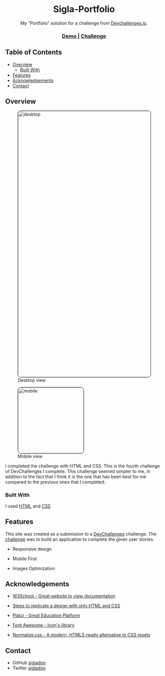 <h1 style="text-align: center">Sigla-Portfolio</h1>

<div style="text-align: center">My "Portfolio" solution for a challenge from <a href="http://devchallenges.io" target="_blank">Devchallenges.io</a>. 
</div>

<div style="text-align: center">
  <h3>
    <a href="https://recipe-page-sigladon.onrender.com" target="_blank">
      Demo
    </a>
    <span> | </span>
    <a href="https://devchallenges.io/challenges/OEKdUZ6xs0h99C38XVht" target="_blank">
      Challenge
    </a>
  </h3>
</div>

## Table of Contents

- [Overview](#overview)
  - [Built With](#built-with)
- [Features](#features)
- [Acknowledgements](#acknowledgements)
- [Contact](#contact)


## Overview

<figure>
<img style="border: 1px solid black; border-radius: 10px" src="./assets/desktop-view.gif" alt="desktop" width="850"/>
<figcaption>Desktop view</figcaption>
</figure>
<figure>
<img style="border: 1px solid black; border-radius: 10px" src="./assets/mobile-view.gif" alt="mobile" width="210"/>
<figcaption>Mobile view</figcaption>
</figure>


I completed the  challenge with HTML and CSS. This is the fourth challenge of DevChallenges I complete. This challenge seemed simpler to me, in addition to the fact that I think it is the one that has been best for me compared to the previous ones that I completed.  
### Built With

I used [HTML](https://github.com/sigladon/recipe-page/blob/master/index.html) and [CSS](https://github.com/sigladon/recipe-page/tree/master/css)
## Features

<!-- List the features of your application or follow the template. Don't share the figma file here :) -->

This site was created as a submission to a [DevChallenges](https://devchallenges.io/challenges) challenge. The [challenge](https://devchallenges.io/challenges/OEKdUZ6xs0h99C38XVht) was to build an application to complete the given user stories.

- Responsive design

- Mobile First

- Images Optimization



## Acknowledgements

<!-- This section should list any articles or add-ons/plugins that helps you to complete the project. This is optional but it will help you in the future. For exmpale -->
- [W3School - Great website to view documentation](https://www.w3schools.com/) 

- [Steps to replicate a design with only HTML and CSS](https://devchallenges-blogs.web.app/how-to-replicate-design/)

- [Platzi - Great Education Platform](https://platzi.com/)

- [Font Awesome - Icon's library](https://fontawesome.com/)

- [Normalize.css - A modern, HTML5-ready alternative to CSS resets](https://necolas.github.io/normalize.css/)
## Contact
- GitHub [sigladon](https://github.com/sigladon/sigladon)
- Twitter [sigladon](https://twitter.com/sigladon)

